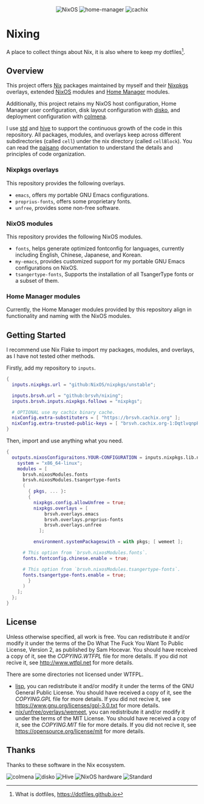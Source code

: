 <div align="center">
  <img alt="NixOS" src="https://img.shields.io/badge/NixOS-Generators-black?logo=NixOS&labelColor=white&link=https%3A%2F%2Fnixos.org" />
  <img alt="home-manager" src="https://img.shields.io/badge/Home_Manager-Generators-black?logo=NixOS&labelColor=white&link=https%3A%2F%2Fnix-community.github.io%2Fhome-manager" />
  <img alt="cachix" src="https://img.shields.io/badge/cachix-Supporting-black?logo=NixOS&labelColor=white&link=https%3A%2F%2Fbrsvh.cachix.org" />
</div>

# Nixing

A place to collect things about Nix, it is also where to keep my
dotfiles[^1].

## Overview

This project offers [Nix] packages maintained by myself and their [Nixpkgs]
overlays, extended [NixOS] modules and [Home Manager] modules.

[Home Manager]: https://github.com/nix-community/home-manager
[NixOS]: https://nixos.org
[Nix]: https://github.com/NixOS/nix
[Nixpkgs]: https://github.com/NixOS/nixpkgs

Additionally, this project retains my NixOS host configuration, Home
Manager user configuration, disk layout configuration with [disko], and
deployment configuration with [colmena].

[disko]: https://github.com/nix-community/disko
[colmena]: https://github.com/zhaofengli/colmena

I use [std] and [hive] to support the continuous growth of the code in
this repository. All packages, modules, and overlays keep across
different subdirectories (called `cell`) under the nix directory (called
`cellBlock`). You can read the [paisano] documentation to understand the
details and principles of code organization.

[hive]: https://github.com/divnix/hive
[paisano]: https://github.com/paisano-nix/core
[std]: https://github.com/divnix/std

### Nixpkgs overlays

This repository provides the following overlays.

- `emacs`, offers my portable GNU Emacs configurations.
- `proprius-fonts`, offers some proprietary fonts.
- `unfree`, provides some non-free software.

### NixOS modules

This repository provides the following NixOS modules.

- `fonts`, helps generate optimized fontconfig for languages, currently
  including English, Chinese, Japanese, and Korean.
- `my-emacs`, provides customized support for my portable GNU Emacs
  configurations on NixOS.
- `tsangertype-fonts`, Supports the installation of all TsangerType fonts or a subset of them.

### Home Manager modules

Currently, the Home Manager modules provided by this repository align in
functionality and naming with the NixOS modules.

## Getting Started

I recommend use Nix Flake to import my packages, modules, and overlays,
as I have not tested other methods.

Firstly, add my repository to `inputs`.

``` nix
{
  inputs.nixpkgs.url = "github:NixOS/nixpkgs/unstable";

  inputs.brsvh.url = "github:brsvh/nixing";
  inputs.brsvh.inputs.nixpkgs.follows = "nixpkgs";

  # OPTIONAL use my cachix binary cache.
  nixConfig.extra-substituters = [ "https://brsvh.cachix.org" ];
  nixConfig.extra-trusted-public-keys = [ "brsvh.cachix.org-1:DqtlvqnpP9g39l8Eo74AXRftGx1KJLid/ViADTNgDNE="];
}
```

Then, import and use anything what you need.

``` nix
{
  outputs.nixosConfiguraitons.YOUR-CONFIGURATION = inputs.nixpkgs.lib.nixosSystem {
    system = "x86_64-linux";
    modules = [
      brsvh.nixosModules.fonts
      brsvh.nixosModules.tsangertype-fonts
      (
        { pkgs, ... }:
        {
          nixpkgs.config.allowUnfree = true;
          nixpkgs.overlays = [
              brsvh.overlays.emacs
              brsvh.overlays.proprius-fonts
              brsvh.overlays.unfree
            ];

          environment.systemPackageswith = with pkgs; [ wemeet ];

	  # This option from `brsvh.nixosModules.fonts`.
	  fonts.fontconfig.chinese.enable = true;

	  # This option from `brsvh.nixosModules.tsangertype-fonts`.
	  fonts.tsangertype-fonts.enable = true;
        }
      )
    ];
  };
}
```

## License

Unless otherwise specified, all work is free. You can redistribute it
and/or modify it under the terms of the Do What The Fuck You Want To
Public License, Version 2, as published by Sam Hocevar. You should have
received a copy of it, see the *COPYING.WTFPL* file for more details. If
you did not recive it, see <http://www.wtfpl.net> for more details.

There are some directories not licensed under WTFPL.

- [lisp], you can redistribute it and/or modify it under the terms of
  the GNU General Public License. You should have received a copy of it,
  see the *COPYING.GPL* file for more details. If you did not recive it,
  see <https://www.gnu.org/licenses/gpl-3.0.txt> for more details.
- [nix/unfree/overlays/wemeet], you can redistribute it and/or modify it
  under the terms of the MIT License. You should have received a copy of
  it, see the *COPYING.MIT* file for more details. If you did not recive
  it, see <https://opensource.org/license/mit> for more details.

[lisp]: lisp/
[nix/unfree/overlays/wemeet]: nix/unfree/overlays/wemeet/

## Thanks

Thanks to these software in the Nix ecosystem.

![colmena](https://img.shields.io/badge/Deploy_by-colmena-black?logo=NixOS&labelColor=white&link=https%3A%2F%2Fcolmena.cli.rs)
![disko](https://img.shields.io/badge/Power_by-disko-black?logo=NixOS&labelColor=white&link=https%3A%2F%2Fgithub.com%2Fnix-community%2Fdisko)
![Hive](https://img.shields.io/badge/Power_by-Hive-black?logo=NixOS&labelColor=white&link=https%3A%2F%2Fgithub.com%2Fdivnix%2Fhive)
![NixOS hardware](https://img.shields.io/badge/Power_by-NixOS_hardware-black?logo=NixOS&labelColor=white&link=https%3A%2F%2Fgithub.com%2FNixOS%2Fnixos-hardware)
![Standard](https://img.shields.io/badge/Power_by-Standard-black?logo=NixOS&labelColor=white&link=https%3A%2F%2Fstd.divnix.com%2F)

[^1]: What is dotfiles, <https://dotfiles.github.io>

